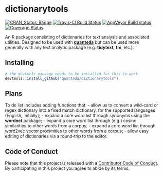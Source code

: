 dictionarytools
================

[![CRAN\_Status\_Badge](http://www.r-pkg.org/badges/version/dictionarytools)](https://cran.r-project.org/package=dictionarytools)
[![Travis-CI Build
Status](https://travis-ci.org/quanteda/dictionarytools.svg?branch=master)](https://travis-ci.org/quanteda/dictionarytools)
[![AppVeyor Build
status](https://ci.appveyor.com/api/projects/status/3uvg00bo4p7mr98s/branch/master?svg=true)](https://ci.appveyor.com/project/kbenoit/quanteda-dictionaries/branch/master)
[![Coverage
Status](https://img.shields.io/codecov/c/github/quanteda/dictionarytools/master.svg)](https://codecov.io/github/quanteda/dictionarytools?branch=master)

An R package consisting of dictionaries for text analysis and associated
utilities. Designed to be used with [**quanteda**](http://quanteda.io)
but can be used more generally with any text analytic package
(e.g. **tidytext**, **tm**, etc.).

## Installing

``` r
# the devtools package needs to be installed for this to work
devtools::install_github("quanteda/dictionarytools") 
```

## Plans

To do list includes adding functions that: - allow us to convert a
wild-card or regex dictionary into a fixed match dictionary, for the
supported languages (English, initially); - expand a core word list
through synonyms using the **wordnet** package; - expand a core word
list through (e.g.) cosine similarities to other words from a corpus; -
expand a core word list through word2vec vector proximities to other
words from a corpus; - allow easy editing of dictionaries via a
round-trip to the editor.

## Code of Conduct

Please note that this project is released with a [Contributor Code of
Conduct](CONDUCT.md). By participating in this project you agree to
abide by its terms.
